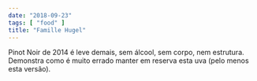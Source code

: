 ```yaml
---
date: "2018-09-23"
tags: [ "food" ]
title: "Famille Hugel"
---
```

Pinot Noir de 2014 é leve demais, sem álcool, sem corpo, nem estrutura. Demonstra como é muito errado manter em reserva esta uva (pelo menos esta versão).
